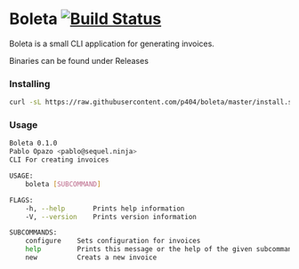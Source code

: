 # Boleta [![Build Status](https://travis-ci.org/p404/boleta.svg?branch=master)](https://travis-ci.org/p404/boleta)

Boleta is a small CLI application for generating invoices.

Binaries can be found under Releases

### Installing
```bash
curl -sL https://raw.githubusercontent.com/p404/boleta/master/install.sh | bash
```

### Usage
```bash
Boleta 0.1.0
Pablo Opazo <pablo@sequel.ninja>
CLI For creating invoices

USAGE:
    boleta [SUBCOMMAND]

FLAGS:
    -h, --help       Prints help information
    -V, --version    Prints version information

SUBCOMMANDS:
    configure    Sets configuration for invoices
    help         Prints this message or the help of the given subcommand(s)
    new          Creats a new invoice
```

